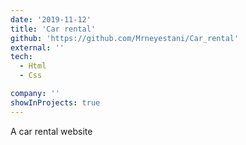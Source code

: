 ```yaml
---
date: '2019-11-12'
title: 'Car rental'
github: 'https://github.com/Mrneyestani/Car_rental'
external: ''
tech:
  - Html
  - Css

company: ''
showInProjects: true
---
```


A car rental website
